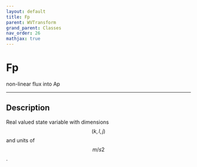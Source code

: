 ```yaml
---
layout: default
title: Fp
parent: WVTransform
grand_parent: Classes
nav_order: 26
mathjax: true
---
```


#  Fp

non-linear flux into Ap


---

## Description
Real valued state variable with dimensions $$(k,l,j)$$ and units of $$m/s2$$.

